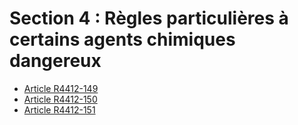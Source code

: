 #  Section 4 : Règles particulières à certains agents chimiques dangereux

* [Article R4412-149](./LEGIARTI000025858806.md)
* [Article R4412-150](./LEGIARTI000018530556.md)
* [Article R4412-151](./LEGIARTI000018530554.md)
